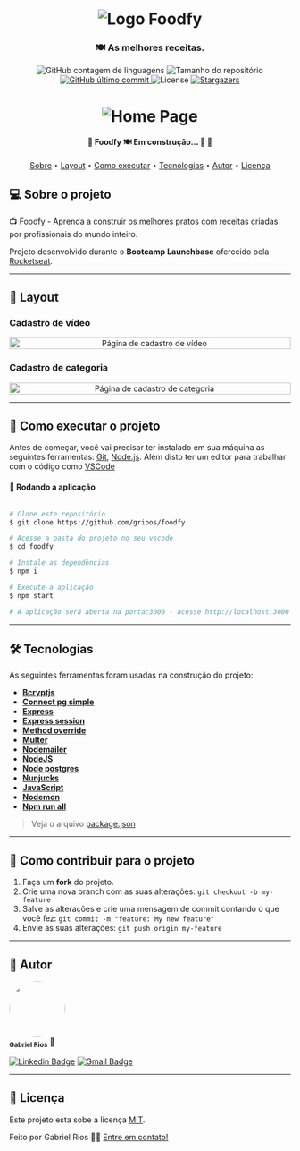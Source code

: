 
<h1 align="center" >
    <img alt="Logo Foodfy" src="./src/assets/img/Logo-Github.png" />
</h1>

<h3 align="center">
    🍽 As melhores receitas.
</h3>

<p align="center">
  <img alt="GitHub contagem de linguagens" src="https://img.shields.io/github/languages/count/grioos/foodfy?color=%2304D361">

  <img alt="Tamanho do repositório" src="https://img.shields.io/github/repo-size/grioos/foodfy">

  <a href="https://github.com/grioos/README-proffy/commits/master">
    <img alt="GitHub último commit" src="https://img.shields.io/github/last-commit/grioos/foodfy">
  </a>
    
   <img alt="License" src="https://img.shields.io/badge/license-MIT-8622f8">
   <a href="https://github.com/grioos/foodfy/stargazers">
    <img alt="Stargazers" src="https://img.shields.io/github/stars/grioos/foodfy?style=social">
  </a>

</p>

<h1 align="center">
    <img alt="Home Page" src="./src/assets/img/home.jpg" />
</h1>

<h4 align="center"> 
	🚧  Foodfy 🍽 Em construção... 🚀 🚧
</h4>

<p align="center">
  <a href="#-sobre-o-projeto">Sobre</a> •
  <a href="#-layout">Layout</a> • 
  <a href="#-como-executar-o-projeto">Como executar</a> • 
  <a href="#-tecnologias">Tecnologias</a> • 
  <a href="#-autor">Autor</a> • 
  <a href="#user-content--licença">Licença</a>
</p>


## 💻 Sobre o projeto

📺 Foodfy - Aprenda a construir os melhores pratos com receitas criadas por profissionais do mundo inteiro.

Projeto desenvolvido durante o **Bootcamp Launchbase** oferecido pela [Rocketseat](https://rocketseat.com.br/).

---


## 🎨 Layout

### Cadastro de vídeo 

<p align="center" style="display: flex; align-items: flex-start; justify-content: center;">
  	<img alt="Página de cadastro de vídeo" src="./src/assets/img/video.png" width="100%">
</p>

### Cadastro de categoria

<p align="center" style="display: flex; align-items: flex-start; justify-content: center;">
	<img alt="Página de cadastro de categoria" src="./src/assets/img/category.png" width="100%">
</p>

---

## 🚀 Como executar o projeto

Antes de começar, você vai precisar ter instalado em sua máquina as seguintes ferramentas:
[Git](https://git-scm.com), [Node.js](https://nodejs.org/en/). 
Além disto ter um editor para trabalhar com o código como [VSCode](https://code.visualstudio.com/)

#### 🧭 Rodando a aplicação

```bash

# Clone este repositório
$ git clone https://github.com/grioos/foodfy

# Acesse a pasta do projeto no seu vscode
$ cd foodfy

# Instale as dependências
$ npm i

# Execute a aplicação 
$ npm start

# A aplicação será aberta na porta:3000 - acesse http://localhost:3000

```

---

## 🛠 Tecnologias

As seguintes ferramentas foram usadas na construção do projeto:
-   **[Bcryptjs](https://github.com/kelektiv/node.bcrypt.js/)**
-   **[Connect pg simple](https://github.com/voxpelli/node-connect-pg-simple)**
-   **[Express](https://expressjs.com/)**
-   **[Express session](https://github.com/expressjs/session)**
-   **[Method override](https://www.npmjs.com/package/method-override)**
-   **[Multer](https://www.npmjs.com/package/multer)**
-   **[Nodemailer](https://github.com/nodemailer/nodemailer)**
-   **[NodeJS](https://nodejs.org/en/)**
-   **[Node postgres](https://github.com/brianc/node-postgres)**
-   **[Nunjucks](https://github.com/mozilla/nunjucks)**
-   **[JavaScript](https://www.javascript.com/)**
-   **[Nodemon](https://www.npmjs.com/package/nodemon)**
-   **[Npm run all](https://www.npmjs.com/package/npm-run-all)**

> Veja o arquivo  [package.json](https://github.com/grioos/foodfy/blob/master/package.json)

---

## 💪 Como contribuir para o projeto

1. Faça um **fork** do projeto.
2. Crie uma nova branch com as suas alterações: `git checkout -b my-feature`
3. Salve as alterações e crie uma mensagem de commit contando o que você fez: `git commit -m "feature: My new feature"`
4. Envie as suas alterações: `git push origin my-feature`

---

## 🦸 Autor

 <img style="border-radius: 50%;" src="https://avatars2.githubusercontent.com/u/60109015?s=460&u=941726645c23518f8cbcb9fca84ea7becc0508c5&v=4" width="100px;" alt=""/>
 <br />
 <sub><b>Gabriel Rios</b></sub> 🚀
 <br />

[![Linkedin Badge](https://img.shields.io/badge/-grioos-black?style=flat-square&logo=Linkedin&logoColor=white&link=https://www.linkedin.com/in/grioos/)](https://www.linkedin.com/in/grioos/) 
[![Gmail Badge](https://img.shields.io/badge/-gabriel.al.rio@gmail.com-black?style=flat-square&logo=Gmail&logoColor=white&link=mailto:gabriel.al.rio@gmail.com)](mailto:gabriel.al.rio@gmail.com)

---

## 📝 Licença

Este projeto esta sobe a licença [MIT](./LICENSE).

Feito por Gabriel Rios 👋🏻 [Entre em contato!](https://www.linkedin.com/in/grioos/)
